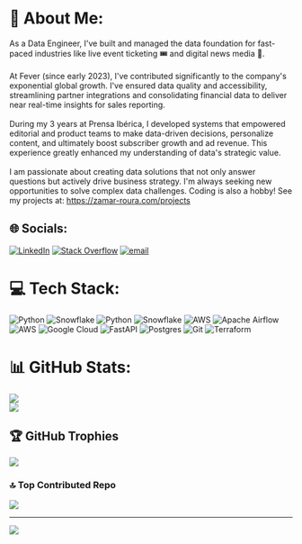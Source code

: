 # 💫 About Me:
As a Data Engineer, I've built and managed the data foundation for fast-paced industries like live event ticketing 🎟️ and digital news media 📰.<br><br>At Fever (since early 2023), I've contributed significantly to the company's exponential global growth. I've ensured data quality and accessibility, streamlining partner integrations and consolidating financial data to deliver near real-time insights for sales reporting.<br><br>During my 3 years at Prensa Ibérica, I developed systems that empowered editorial and product teams to make data-driven decisions, personalize content, and ultimately boost subscriber growth and ad revenue. This experience greatly enhanced my understanding of data's strategic value.<br><br>I am passionate about creating data solutions that not only answer questions but actively drive business strategy. I'm always seeking new opportunities to solve complex data challenges. Coding is also a hobby! See my projects at: https://zamar-roura.com/projects


## 🌐 Socials:
[![LinkedIn](https://img.shields.io/badge/LinkedIn-%230077B5.svg?logo=linkedin&logoColor=white)](https://linkedin.com/in/zamarelahi) [![Stack Overflow](https://img.shields.io/badge/-Stackoverflow-FE7A16?logo=stack-overflow&logoColor=white)](https://stackoverflow.com/users/7355277) [![email](https://img.shields.io/badge/Email-D14836?logo=gmail&logoColor=white)](mailto:zamarfazal@gmail.com) 

# 💻 Tech Stack:
![Python](https://img.shields.io/badge/python-3670A0?style=for-the-badge&logo=python&logoColor=ffdd54) ![Snowflake](https://img.shields.io/badge/snowflake-%2329B5E8.svg?style=for-the-badge&logo=snowflake&logoColor=white) ![Python](https://img.shields.io/badge/python-3670A0?style=for-the-badge&logo=python&logoColor=ffdd54) ![Snowflake](https://img.shields.io/badge/snowflake-%2329B5E8.svg?style=for-the-badge&logo=snowflake&logoColor=white) ![AWS](https://img.shields.io/badge/AWS-%23FF9900.svg?style=for-the-badge&logo=amazon-aws&logoColor=white) ![Apache Airflow](https://img.shields.io/badge/Apache%20Airflow-017CEE?style=for-the-badge&logo=Apache%20Airflow&logoColor=white) ![AWS](https://img.shields.io/badge/AWS-%23FF9900.svg?style=for-the-badge&logo=amazon-aws&logoColor=white) ![Google Cloud](https://img.shields.io/badge/GoogleCloud-%234285F4.svg?style=for-the-badge&logo=google-cloud&logoColor=white) ![FastAPI](https://img.shields.io/badge/FastAPI-005571?style=for-the-badge&logo=fastapi) ![Postgres](https://img.shields.io/badge/postgres-%23316192.svg?style=for-the-badge&logo=postgresql&logoColor=white) ![Git](https://img.shields.io/badge/git-%23F05033.svg?style=for-the-badge&logo=git&logoColor=white) ![Terraform](https://img.shields.io/badge/terraform-%235835CC.svg?style=for-the-badge&logo=terraform&logoColor=white)
# 📊 GitHub Stats:
![](https://github-readme-stats.vercel.app/api?username=zamar-roura&theme=dark&hide_border=false&include_all_commits=true&count_private=true)<br/>
![](https://nirzak-streak-stats.vercel.app/?user=zamar-roura&theme=dark&hide_border=false)<br/>

## 🏆 GitHub Trophies
![](https://github-profile-trophy.vercel.app/?username=zamar-roura&theme=gruvbox&no-frame=false&no-bg=false&margin-w=4)

### 🔝 Top Contributed Repo
![](https://github-contributor-stats.vercel.app/api?username=zamar-roura&limit=5&theme=dark&combine_all_yearly_contributions=true)

---
[![](https://visitcount.itsvg.in/api?id=zamar-roura&icon=0&color=2)](https://visitcount.itsvg.in)

<!-- Proudly created with GPRM ( https://gprm.itsvg.in ) -->
